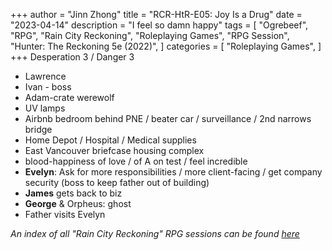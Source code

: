 +++
author = "Jinn Zhong"
title = "RCR-HtR-E05: Joy Is a Drug"
date = "2023-04-14"
description = "I feel so damn happy"
tags = [
    "Ogrebeef",
    "RPG",
    "Rain City Reckoning",
    "Roleplaying Games",
    "RPG Session",
    "Hunter: The Reckoning 5e (2022)",
]
categories = [
    "Roleplaying Games",
]
+++
Desperation 3 / Danger 3
* Lawrence
* Ivan - boss 
* Adam-crate werewolf 
* UV lamps 
* Airbnb bedroom behind PNE / beater car / surveillance / 2nd narrows bridge 
* Home Depot / Hospital / Medical supplies
* East Vancouver briefcase housing complex 
* blood-happiness of love / of A on test / feel incredible
* **Evelyn**: Ask for more responsibilities / more client-facing / get company security (boss to keep father out of building)
* **James** gets back to biz 
* **George** & Orpheus: ghost 
* Father visits Evelyn

_An index of all "Rain City Reckoning" RPG sessions can be found [here](https://journal.jinnzhong.com/tags/rain-city-reckoning/)_

